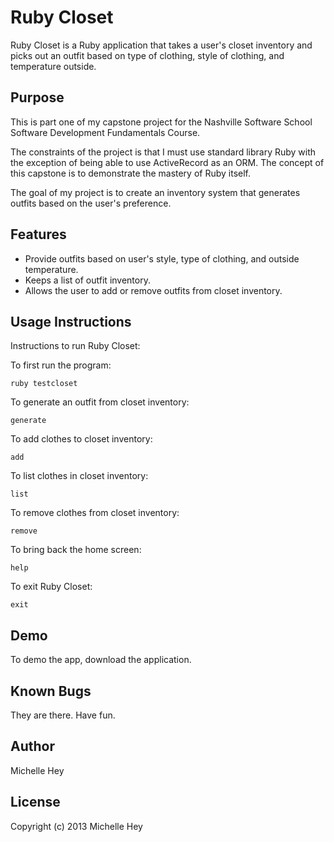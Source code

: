 Ruby Closet
====================
<p>Ruby Closet is a Ruby application that takes a user's closet inventory and picks out an outfit based on type of clothing, style of clothing, and temperature outside.</p>

Purpose
---------------------
<p>This is part one of my capstone project for the Nashville Software School Software Development Fundamentals Course.</p>
<p>The constraints of the project is that I must use standard library Ruby with the exception of being able to use ActiveRecord as an ORM. The concept of this capstone is to demonstrate the mastery of Ruby itself.</p>
<p>The goal of my project is to create an inventory system that generates outfits based on the user's preference.</p>

Features
---------------------
<ul>
  <li>Provide outfits based on user's style, type of clothing, and outside temperature.</li>
  <li>Keeps a list of outfit inventory.</li>
  <li>Allows the user to add or remove outfits from closet inventory.</li>
</ul>

Usage Instructions
---------------------
<p>Instructions to run Ruby Closet:</p>

<p>To first run the program:</p>
<code>ruby testcloset</code>

<p>To generate an outfit from closet inventory:</p>
<code>generate</code>

<p>To add clothes to closet inventory:</p>
<code>add</code>

<p>To list clothes in closet inventory:</p>
<code>list</code>

<p>To remove clothes from closet inventory:</p>
<code>remove</code>

<p>To bring back the home screen:</p>
<code>help</code>

<p>To exit Ruby Closet:</p>
<code>exit</code>

Demo
---------------------
<p>To demo the app, download the application.</p>

Known Bugs
---------------------
<p>They are there. Have fun.</p>

Author
---------------------
<p>Michelle Hey</p>

License
---------------------
<p>Copyright (c) 2013 Michelle Hey</p>